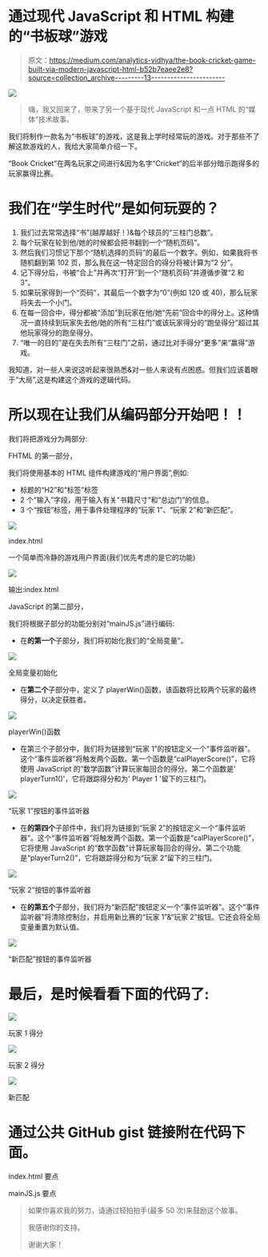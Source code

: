 # 通过现代 JavaScript 和 HTML 构建的“书板球”游戏

> 原文：<https://medium.com/analytics-vidhya/the-book-cricket-game-built-via-modern-javascript-html-b52b7eaee2e8?source=collection_archive---------13----------------------->

![](img/1d7d7c0a4275de2143e0a3e6b3820113.png)

> 嗨，我又回来了，带来了另一个基于现代 JavaScript 和一点 HTML 的“媒体”技术故事。

我们将制作一款名为“书板球”的游戏，这是我上学时经常玩的游戏。对于那些不了解这款游戏的人，我给大家简单介绍一下。

“Book Cricket”在两名玩家之间进行&因为名字“Cricket”的后半部分暗示跑得多的玩家赢得比赛。

# 我们在“学生时代”是如何玩耍的？

1.  我们过去常常选择“书”(越厚越好！)&每个球员的“三柱门总数”。
2.  每个玩家在轮到他/她的时候都会把书翻到一个“随机页码”。
3.  然后我们习惯记下那个“随机选择的页码”的最后一个数字。例如，如果我将书随机翻到第 102 页，那么我在这一特定回合的得分将被计算为“2 分”。
4.  记下得分后，书被“合上”并再次“打开”到一个“随机页码”并遵循步骤“2 和 3”。
5.  如果玩家得到一个“页码”，其最后一个数字为“0”(例如 120 或 40)，那么玩家将失去一个小门。
6.  在每一回合中，得分都被“添加”到玩家在他/她“先前”回合中的得分上。这种情况一直持续到玩家失去他/她的所有“三柱门”或该玩家得分的“跑垒得分”超过其他玩家得分的跑垒得分。
7.  “唯一的目的”是在失去所有“三柱门”之前，通过比对手得分“更多”来“赢得”游戏。

我知道，对一些人来说这听起来很熟悉&对一些人来说有点困惑。但我们应该着眼于“大局”,这是构建这个游戏的逻辑代码。

# 所以现在让我们从编码部分开始吧！！

我们将把游戏分为两部分:

FHTML 的第一部分，

我们将使用基本的 HTML 组件构建游戏的“用户界面”,例如:

*   标题的“H2”和“标签”标签
*   2 个“输入”字段，用于输入有关“书籍尺寸”和“总边门”的信息。
*   3 个“按钮”标签，用于事件处理程序的“玩家 1”、“玩家 2”和“新匹配”。

![](img/8eb45f6b1a64e529cfb849aa0656ebfa.png)

index.html

一个简单而冷静的游戏用户界面(我们优先考虑的是它的功能)

![](img/6f3c7293f1d690f24ddbb04f23ca7c99.png)

输出:index.html

JavaScript 的第二部分，

我们将根据子部分的功能分别对“mainJS.js”进行编码:

*   在**的第一个**子部分，我们将初始化我们的“全局变量”。

![](img/de2324026a8847c6ac9a32139b72bc3d.png)

全局变量初始化

*   在**第二个**子部分中，定义了 playerWin()函数，该函数将比较两个玩家的最终得分，以决定获胜者。

![](img/350cff8a69da005c2a0c017a070e1cae.png)

playerWin()函数

*   在第三个子部分中，我们将为链接到“玩家 1”的按钮定义一个“事件监听器”。这个“事件监听器”将触发两个函数。第一个函数是“calPlayerScore()”，它将使用 JavaScript 的“数学函数”计算玩家每回合的得分。第二个函数是' playerTurn1()'，它将跟踪得分和为' Player 1 '留下的三柱门。

![](img/659d1e347d916baadf4fc821b981b413.png)

“玩家 1”按钮的事件监听器

*   在**的第四个**子部件中，我们将为链接到“玩家 2”的按钮定义一个“事件监听器”。这个“事件监听器”将触发两个函数。第一个函数是“calPlayerScore()”，它将使用 JavaScript 的“数学函数”计算玩家每回合的得分。第二个功能是“playerTurn2()”，它将跟踪得分和为“玩家 2”留下的三柱门。

![](img/1cbff36a4c7d15e8c3f04d30da063d15.png)

“玩家 2”按钮的事件监听器

*   在**的第五个**子部分，我们将为“新匹配”按钮定义一个“事件监听器”。这个“事件监听器”将清除控制台，并启用新比赛的“玩家 1”&“玩家 2”按钮。它还会将全局变量重置为默认值。

![](img/ded04800674b8d3c05d7cb610fb34513.png)

“新匹配”按钮的事件监听器

# 最后，是时候看看下面的代码了:

![](img/fea58611df2d070e57dedb89a6fec401.png)

玩家 1 得分

![](img/87562e7e5bc98f78e58029e56332e033.png)

玩家 2 得分

![](img/cf48006ab78aeda1328fa2ea052796e5.png)

新匹配

# 通过公共 GitHub gist 链接附在代码下面。

index.html 要点

mainJS.js 要点

> 如果你喜欢我的努力，请通过轻拍拍手(最多 50 次)来鼓励这个故事。
> 
> 我感谢你的支持。
> 
> 谢谢大家！